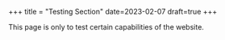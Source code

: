 +++
title = "Testing Section"
date=2023-02-07
draft=true
+++

This page is only to test certain capabilities of the website.